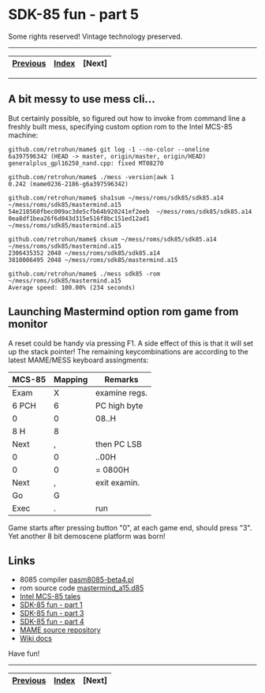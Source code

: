 # SDK-85 fun - part 5

Some rights reserved! Vintage technology preserved.

---

[Previous](../randomupdates3) | [Index](../../../../) | [Next]
--- | --- | ---

---

## A bit messy to use mess cli...

But certainly possible, so figured out how to invoke from command line a
freshly built mess, specifying custom option rom to the Intel MCS-85 machine:

```
github.com/retrohun/mame$ git log -1 --no-color --oneline
6a397596342 (HEAD -> master, origin/master, origin/HEAD) generalplus_gpl16250_nand.cpp: fixed MT08270

github.com/retrohun/mame$ ./mess -version|awk 1
0.242 (mame0236-2186-g6a397596342)

github.com/retrohun/mame$ sha1sum ~/mess/roms/sdk85/sdk85.a14 ~/mess/roms/sdk85/mastermind.a15
54e218560fbec009ac3de5cfb64b920241ef2eeb  ~/mess/roms/sdk85/sdk85.a14
0ea8df1bea26f6d043d315e516f8bc151ed12ad1  ~/mess/roms/sdk85/mastermind.a15

github.com/retrohun/mame$ cksum ~/mess/roms/sdk85/sdk85.a14 ~/mess/roms/sdk85/mastermind.a15
2306435352 2048 ~/mess/roms/sdk85/sdk85.a14
3810006495 2048 ~/mess/roms/sdk85/mastermind.a15

github.com/retrohun/mame$ ./mess sdk85 -rom ~/mess/roms/sdk85/mastermind.a15
Average speed: 100.00% (234 seconds)
```
## Launching Mastermind option rom game from monitor

A reset could be handy via pressing F1. A side effect of this is that it will
set up the stack pointer! The remaining keycombinations are according to the
latest MAME/MESS keyboard assingments:

| MCS-85 | Mapping | Remarks       |
| ------ | ------- | ------------- |
|  Exam  |    X    | examine regs. |
| 6 PCH  |    6    | PC high byte  |
|   0    |    0    |     08..H     |
| 8  H   |    8    |               |
|  Next  |    ,    | then PC LSB   |
|   0    |    0    |     ..00H     |
|   0    |    0    |   = 0800H     |
|  Next  |    ,    | exit examin.  |
|   Go   |    G    |               |
|  Exec  |    .    |      run      |

Game starts after pressing button "0", at each game end, should press "3".
Yet another 8 bit demoscene platform was born!

## Links

- 8085 compiler [pasm8085-beta4.pl](../sdk85funpart1/pasm8085-beta4.pl)
- rom source code [mastermind_a15.d85](../sdk85funpart3/mastermind_a15.d85)
- [Intel MCS-85 tales](../intelmcs85tales)
- [SDK-85 fun - part 1](../sdk85funpart1)
- [SDK-85 fun - part 3](../sdk85funpart3)
- [SDK-85 fun - part 4](../sdk85funpart4)
- [MAME source repository](https://github.com/mamedev/mame)
- [Wiki docs](https://en.wikipedia.org/wiki/Intel_System_Development_Kit#SDK-85)

Have fun!

---

[Previous](../randomupdates3) | [Index](../../../../) | [Next]
--- | --- | ---
